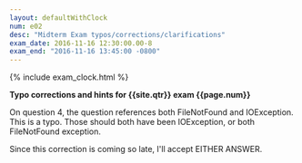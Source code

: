 ```yaml
---
layout: defaultWithClock
num: e02
desc: "Midterm Exam typos/corrections/clarifications"
exam_date: 2016-11-16 12:30:00.00-8
exam_end: "2016-11-16 13:45:00 -0800"
---
```


{% include exam_clock.html %}

<div style="display:none; clear:both;">
http://ucsb-cs56-f16.github.io/exam/e02/typos/
</div>

<b >Typo corrections and hints for {{site.qtr}} exam {{page.num}}</b>

On question 4, the question references both FileNotFound and IOException.  This is a typo.  Those should both have been IOException, or both FileNotFound exception.

Since this correction is coming so late, I'll accept EITHER ANSWER.

<div style="display:none;">
http://ucsb-cs56-f16.github.io/exam/e02/typos/
</div>

